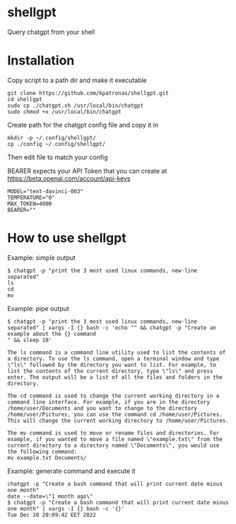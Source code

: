 # shellgpt
Query chatgpt from your shell

# Installation

Copy script to a path dir and make it executable

```
git clone https://github.com/kpatronas/shellgpt.git
cd shellgpt
sudo cp ./chatgpt.sh /usr/local/bin/chatgpt
sudo chmod +x /usr/local/bin/chatgpt
```

Create path for the chatgpt config file and copy it in

```
mkdir -p ~/.config/shellgpt/
cp ./config ~/.config/shellgpt/
```

Then edit file to match your config

BEARER expects your API Token that you can create at https://beta.openai.com/account/api-keys

```
MODEL="text-davinci-003"
TEMPERATURE="0"
MAX_TOKEN=4000
BEARER=""
```

# How to use shellgpt

Example: simple output
```
$ chatgpt -p "print the 3 most used linux commands, new-line separated"
ls
cd
mv
```

Example: pipe output
```
$ chatgpt -p "print the 3 most used linux commands, new-line separated" | xargs -I {} bash -c 'echo "" && chatgpt -p "Create an example about the {} command
" && sleep 10'

The ls command is a command line utility used to list the contents of a directory. To use the ls command, open a terminal window and type \"ls\" followed by the directory you want to list. For example, to list the contents of the current directory, type \"ls\" and press enter. The output will be a list of all the files and folders in the directory.

The cd command is used to change the current working directory in a command line interface. For example, if you are in the directory /home/user/Documents and you want to change to the directory /home/user/Pictures, you can use the command cd /home/user/Pictures. This will change the current working directory to /home/user/Pictures.

The mv command is used to move or rename files and directories. For example, if you wanted to move a file named \"example.txt\" from the current directory to a directory named \"Documents\", you would use the following command:
mv example.txt Documents/
```
Example: generate command and execute it
```
chatgpt -p "Create a bash command that will print current date minus one month"
date --date=\"1 month ago\"
$ chatgpt -p "Create a bash command that will print current date minus one month" | xargs -I {} bash -c '{}'
Tue Dec 20 20:09:42 EET 2022
```
